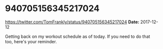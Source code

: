 # 940705156345217024
https://twitter.com/TomFrankly/status/940705156345217024
**Date:** 2017-12-12

Getting back on my workout schedule as of today. If you need to do that too, here's your reminder.
